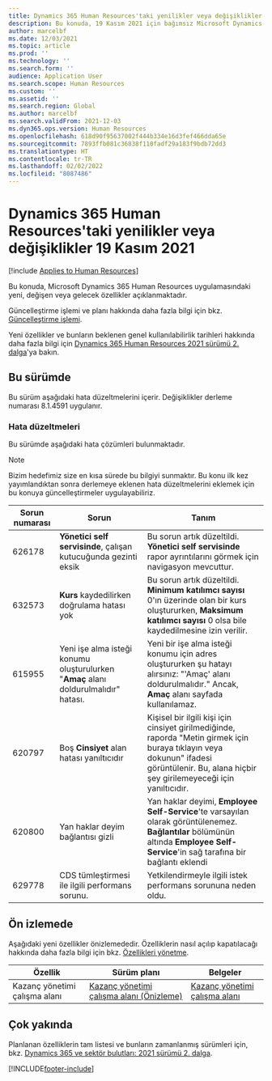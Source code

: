 ```yaml
---
title: Dynamics 365 Human Resources'taki yenilikler veya değişiklikler 19 Kasım 2021
description: Bu konuda, 19 Kasım 2021 için bağımsız Microsoft Dynamics 365 Human Resources'daki yeni veya değişen özellikler açıklanmaktadır.
author: marcelbf
ms.date: 12/03/2021
ms.topic: article
ms.prod: ''
ms.technology: ''
ms.search.form: ''
audience: Application User
ms.search.scope: Human Resources
ms.custom: ''
ms.assetid: ''
ms.search.region: Global
ms.author: marcelbf
ms.search.validFrom: 2021-12-03
ms.dyn365.ops.version: Human Resources
ms.openlocfilehash: 618d90f95637002f444b334e16d3fef466dda65e
ms.sourcegitcommit: 7893ffb081c36838f110fadf29a183f9bdb72dd3
ms.translationtype: HT
ms.contentlocale: tr-TR
ms.lasthandoff: 02/02/2022
ms.locfileid: "8087486"
---
```

# <a name="whats-new-or-changed-in-dynamics-365-human-resources-november-19-2021"></a>Dynamics 365 Human Resources'taki yenilikler veya değişiklikler 19 Kasım 2021

[!include [Applies to Human Resources](../includes/applies-to-hr.md)]

Bu konuda, Microsoft Dynamics 365 Human Resources uygulamasındaki yeni, değişen veya gelecek özellikler açıklanmaktadır.

Güncelleştirme işlemi ve planı hakkında daha fazla bilgi için bkz. [Güncelleştirme işlemi](hr-admin-setup-update-process.md).

Yeni özellikler ve bunların beklenen genel kullanılabilirlik tarihleri hakkında daha fazla bilgi için [Dynamics 365 Human Resources 2021 sürümü 2. dalga](/dynamics365-release-plan/2021wave2/human-resources/dynamics365-human-resources/)'ya bakın.

## <a name="in-this-release"></a>Bu sürümde

Bu sürüm aşağıdaki hata düzeltmelerini içerir. Değişiklikler derleme numarası 8.1.4591 uygulanır.

### <a name="bug-fixes"></a>Hata düzeltmeleri

Bu sürümde aşağıdaki hata çözümleri bulunmaktadır.

> [!NOTE]
> Bizim hedefimiz size en kısa sürede bu bilgiyi sunmaktır. Bu konu ilk kez yayımlandıktan sonra derlemeye eklenen hata düzeltmelerini eklemek için bu konuya güncelleştirmeler uygulayabiliriz.

| Sorun numarası | Sorun | Tanım |
|---|---|---|
| 626178 | **Yönetici self servisinde**, çalışan kutucuğunda gezinti eksik | Bu sorun artık düzeltildi. **Yönetici self servisinde** rapor ayrıntılarını görmek için navigasyon mevcuttur. |
| 632573 | **Kurs** kaydedilirken doğrulama hatası yok | Bu sorun artık düzeltildi. **Minimum katılımcı sayısı** 0'ın üzerinde olan bir kurs oluştururken, **Maksimum katılımcı sayısı** 0 olsa bile kaydedilmesine izin verilir. |
| 615955 | Yeni işe alma isteği konumu oluşturulurken "**Amaç** alanı doldurulmalıdır" hatası. | Yeni bir işe alma isteği konumu için adres oluştururken şu hatayı alırsınız: "'Amaç' alanı doldurulmalıdır." Ancak, **Amaç** alanı sayfada kullanılamaz. |
| 620797 | Boş **Cinsiyet** alan hatası yanıltıcıdır | Kişisel bir ilgili kişi için cinsiyet girilmediğinde, raporda "Metin girmek için buraya tıklayın veya dokunun" ifadesi görüntülenir. Bu, alana hiçbir şey girilemeyeceği için yanıltıcıdır. |
| 620800 | Yan haklar deyim bağlantısı gizli | Yan haklar deyimi, **Employee Self-Service**'te varsayılan olarak görüntülenemez.  **Bağlantılar** bölümünün altında **Employee Self-Service**'in sağ tarafına bir bağlantı eklendi |
| 629778 | CDS tümleştirmesi ile ilgili performans sorunu. | Yetkilendirmeyle ilgili istek performans sorununa neden oldu. |

## <a name="in-preview"></a>Ön izlemede

Aşağıdaki yeni özellikler önizlemededir. Özelliklerin nasıl açılıp kapatılacağı hakkında daha fazla bilgi için bkz. [Özellikleri yönetme](hr-admin-manage-features.md).

| Özellik | Sürüm planı | Belgeler |
|---|---|---|
| Kazanç yönetimi çalışma alanı | [Kazanç yönetimi çalışma alanı (Önizleme)](/dynamics365-release-plan/2020wave2/human-resources/dynamics365-human-resources/benefits-management-workspace) | [Kazanç yönetimi çalışma alanı](hr-benefits-management-workspace.md) |


## <a name="coming-soon"></a>Çok yakında
Planlanan özelliklerin tam listesi ve bunların zamanlanmış sürümleri için, bkz. [ Dynamics 365 ve sektör bulutları: 2021 sürümü 2. dalga](/dynamics365-release-plan/2021wave2/human-resources/dynamics365-human-resources/).

[!INCLUDE[footer-include](../includes/footer-banner.md)]
